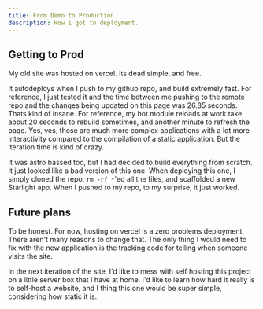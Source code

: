 ```yaml
---
title: From Demo to Production
description: How i got to deployment.
---
```


## Getting to Prod

My old site was hosted on vercel. Its dead simple, and free.

It autodeploys when I push to my github repo, and build extremely fast.
For reference, I just tested it and the time between me pushing to the remote repo and the changes being updated on this page
was 26.85 seconds. Thats kind of insane.
For reference, my hot module reloads at work take about 20 seconds to rebuild sometimes, and another minute to refresh the page.
Yes, yes, those are much more complex applications with a lot more interactivity compared to the compilation of a static application.
But the iteration time is kind of crazy.

It was astro bassed too, but I had decided to build everything from scratch. It just looked like a bad version of this one.
When deploying this one, I simply cloned the repo, `rm -rf *`'ed all the files, and scaffolded a new Starlight app. When I pushed to my repo, to my surprise, it just worked.

## Future plans

To be honest. For now, hosting on vercel is a zero problems deployment. There aren't many reasons to change that.
The only thing I would need to fix with the new application is the tracking code for telling when someone visits the site.

In the next iteration of the site, I'd like to mess with self hosting this project on a little server box that I have at home. I'd 
like to learn how hard it really is to self-host a website, and I thing this one would be super simple, considering how static it is.
